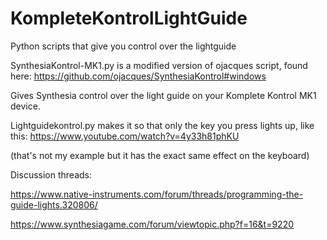 # KompleteKontrolLightGuide
Python scripts that give you control over the lightguide

SynthesiaKontrol-MK1.py is a modified version of ojacques script, found here: https://github.com/ojacques/SynthesiaKontrol#windows

Gives Synthesia control over the light guide on your Komplete Kontrol MK1 device.

Lightguidekontrol.py makes it so that only the key you press lights up, like this: https://www.youtube.com/watch?v=4y33h81phKU

(that's not my example but it has the exact same effect on the keyboard)

Discussion threads:

https://www.native-instruments.com/forum/threads/programming-the-guide-lights.320806/

https://www.synthesiagame.com/forum/viewtopic.php?f=16&t=9220
